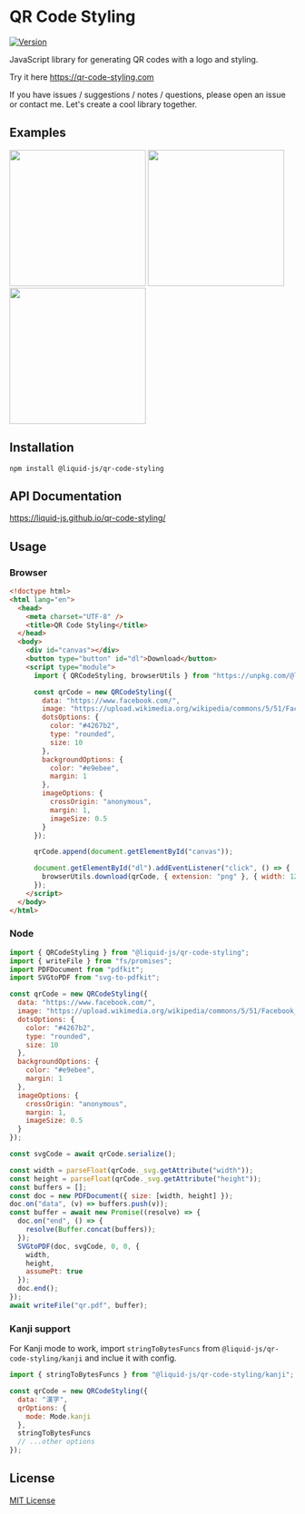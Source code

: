 # QR Code Styling

[![Version](https://img.shields.io/npm/v/@liquid-js/qr-code-styling.svg)](https://www.npmjs.org/package/@liquid-js/qr-code-styling)

JavaScript library for generating QR codes with a logo and styling.

Try it here <https://qr-code-styling.com>

If you have issues / suggestions / notes / questions, please open an issue or contact me. Let's create a cool library together.

## Examples

<p float="left">
<img style="display:inline-block" src="https://raw.githubusercontent.com/Liquid-JS/qr-code-styling/master/src/assets/facebook.png" width="240" />
<img style="display:inline-block" src="https://raw.githubusercontent.com/Liquid-JS/qr-code-styling/master/src/assets/qr-styling.png" width="240" />
<img style="display:inline-block" src="https://raw.githubusercontent.com/Liquid-JS/qr-code-styling/master/src/assets/telegram.png" width="240" />
</p>

## Installation

    npm install @liquid-js/qr-code-styling

## API Documentation

<https://liquid-js.github.io/qr-code-styling/>

## Usage

### Browser

```HTML
<!doctype html>
<html lang="en">
  <head>
    <meta charset="UTF-8" />
    <title>QR Code Styling</title>
  </head>
  <body>
    <div id="canvas"></div>
    <button type="button" id="dl">Download</button>
    <script type="module">
      import { QRCodeStyling, browserUtils } from "https://unpkg.com/@liquid-js/qr-code-styling/lib/qr-code-styling.js";

      const qrCode = new QRCodeStyling({
        data: "https://www.facebook.com/",
        image: "https://upload.wikimedia.org/wikipedia/commons/5/51/Facebook_f_logo_%282019%29.svg",
        dotsOptions: {
          color: "#4267b2",
          type: "rounded",
          size: 10
        },
        backgroundOptions: {
          color: "#e9ebee",
          margin: 1
        },
        imageOptions: {
          crossOrigin: "anonymous",
          margin: 1,
          imageSize: 0.5
        }
      });

      qrCode.append(document.getElementById("canvas"));

      document.getElementById("dl").addEventListener("click", () => {
        browserUtils.download(qrCode, { extension: "png" }, { width: 1200, height: 1200 });
      });
    </script>
  </body>
</html>
```

### Node

```js
import { QRCodeStyling } from "@liquid-js/qr-code-styling";
import { writeFile } from "fs/promises";
import PDFDocument from "pdfkit";
import SVGtoPDF from "svg-to-pdfkit";

const qrCode = new QRCodeStyling({
  data: "https://www.facebook.com/",
  image: "https://upload.wikimedia.org/wikipedia/commons/5/51/Facebook_f_logo_%282019%29.svg",
  dotsOptions: {
    color: "#4267b2",
    type: "rounded",
    size: 10
  },
  backgroundOptions: {
    color: "#e9ebee",
    margin: 1
  },
  imageOptions: {
    crossOrigin: "anonymous",
    margin: 1,
    imageSize: 0.5
  }
});

const svgCode = await qrCode.serialize();

const width = parseFloat(qrCode._svg.getAttribute("width"));
const height = parseFloat(qrCode._svg.getAttribute("height"));
const buffers = [];
const doc = new PDFDocument({ size: [width, height] });
doc.on("data", (v) => buffers.push(v));
const buffer = await new Promise((resolve) => {
  doc.on("end", () => {
    resolve(Buffer.concat(buffers));
  });
  SVGtoPDF(doc, svgCode, 0, 0, {
    width,
    height,
    assumePt: true
  });
  doc.end();
});
await writeFile("qr.pdf", buffer);
```

### Kanji support

For Kanji mode to work, import `stringToBytesFuncs` from `@liquid-js/qr-code-styling/kanji` and inclue it with config.

```js
import { stringToBytesFuncs } from "@liquid-js/qr-code-styling/kanji";

const qrCode = new QRCodeStyling({
  data: "漢字",
  qrOptions: {
    mode: Mode.kanji
  },
  stringToBytesFuncs
  // ...other options
});
```

## License

[MIT License](https://github.com/Liquid-JS/qr-code-styling/blob/master/LICENSE)
